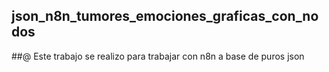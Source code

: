 ## json_n8n_tumores_emociones_graficas_con_nodos

##@ Este trabajo se realizo para trabajar con n8n a base de puros json
